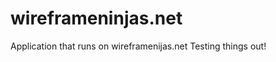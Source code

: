 wireframeninjas.net
===================

Application that runs on wireframenijas.net  Testing things out!
